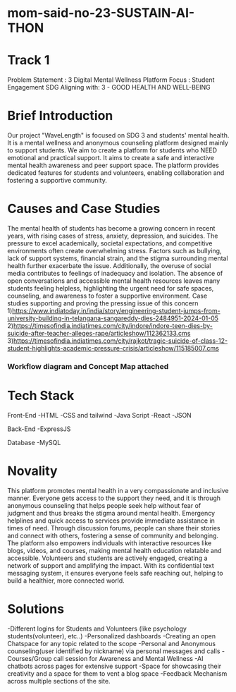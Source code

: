 # mom-said-no-23-SUSTAIN-AI-THON

# Track 1
Problem Statement : 3 
Digital Mental Wellness Platform Focus : Student Engagement
SDG Aligning with: 3 - GOOD HEALTH AND WELL-BEING

# Brief Introduction
Our project "WaveLength" is focused on SDG 3 and students' mental health. It is a mental wellness and anonymous counseling platform designed mainly to support students. We aim to create a platform for students who NEED emotional and practical support. It aims to create a safe and interactive mental health awareness and peer support space. The platform provides dedicated features for students and volunteers, enabling collaboration and fostering a supportive community.

# Causes and Case Studies
The mental health of students has become a growing concern in recent years, with rising cases of stress, anxiety, depression, and suicides. The pressure to excel academically, societal expectations, and competitive environments often create overwhelming stress. Factors such as bullying, lack of support systems, financial strain, and the stigma surrounding mental health further exacerbate the issue. Additionally, the overuse of social media contributes to feelings of inadequacy and isolation. The absence of open conversations and accessible mental health resources leaves many students feeling helpless, highlighting the urgent need for safe spaces, counseling, and awareness to foster a supportive environment.
Case studies supporting and proving the pressing issue of this concern
1)https://www.indiatoday.in/india/story/engineering-student-jumps-from-university-building-in-telangana-sangareddy-dies-2484951-2024-01-05
2)https://timesofindia.indiatimes.com/city/indore/indore-teen-dies-by-suicide-after-teacher-alleges-rape/articleshow/112362133.cms
3)https://timesofindia.indiatimes.com/city/rajkot/tragic-suicide-of-class-12-student-highlights-academic-pressure-crisis/articleshow/115185007.cms


### Workflow diagram and Concept Map attached ###

# Tech Stack

Front-End
-HTML
-CSS and tailwind
-Java Script
-React
-JSON

Back-End
-ExpressJS

Database
-MySQL

# Novality
This platform promotes mental health in a very compassionate and inclusive manner. Everyone gets access to the support they need, and it is through anonymous counseling that helps people seek help without fear of judgment and thus breaks the stigma around mental health. Emergency helplines and quick access to services provide immediate assistance in times of need. Through discussion forums, people can share their stories and connect with others, fostering a sense of community and belonging. The platform also empowers individuals with interactive resources like blogs, videos, and courses, making mental health education relatable and accessible. Volunteers and students are actively engaged, creating a network of support and amplifying the impact. With its confidential text messaging system, it ensures everyone feels safe reaching out, helping to build a healthier, more connected world.

# Solutions
-Different logins for Students and Volunteers (like psychology students(volunteer), etc..)
-Personalized dashboards
-Creating an open Chatspace for any topic related to the scope 
-Personal and Anonymous counseling(user identified by nickname) via personal messages and calls
-Courses/Group call session for Awareness and Mental Wellness
-AI chatbots across pages for extensive support
-Space for showcasing their creativity and a space for them to vent a blog space
-Feedback Mechanism across multiple sections of the site.












